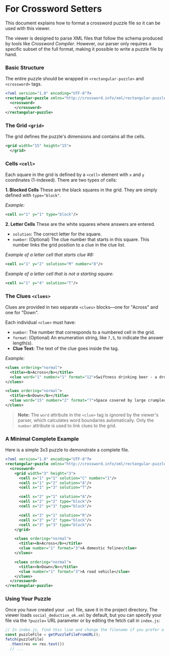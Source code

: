 # For Crossword Setters

This document explains how to format a crossword puzzle file so it can be used with this viewer.

The viewer is designed to parse XML files that follow the schema produced by tools like *Crossword Compiler*. However, our parser only requires a specific subset of the full format, making it possible to write a puzzle file by hand.

### Basic Structure

The entire puzzle should be wrapped in `<rectangular-puzzle>` and `<crossword>` tags.

```xml
<?xml version="1.0" encoding="UTF-8"?>
<rectangular-puzzle xmlns="http://crossword.info/xml/rectangular-puzzle">
  <crossword>
    </crossword>
</rectangular-puzzle>
```

### The Grid `<grid>`

The grid defines the puzzle's dimensions and contains all the cells.

```xml
<grid width="15" height="15">
  </grid>
```

### Cells `<cell>`

Each square in the grid is defined by a `<cell>` element with `x` and `y` coordinates (1-indexed). There are two types of cells:

**1. Blocked Cells**
These are the black squares in the grid. They are simply defined with `type="block"`.

*Example:*
```xml
<cell x="1" y="1" type="block"/>
```

**2. Letter Cells**
These are the white squares where answers are entered.
- `solution`: The correct letter for the square.
- `number`: (Optional) The clue number that starts in this square. This number links the grid position to a clue in the clue list.

*Example of a letter cell that starts clue #8:*
```xml
<cell x="1" y="2" solution="M" number="8"/>
```

*Example of a letter cell that is not a starting square:*
```xml
<cell x="1" y="4" solution="T"/>
```

### The Clues `<clues>`

Clues are provided in two separate `<clues>` blocks—one for "Across" and one for "Down".

Each individual `<clue>` must have:
- `number`: The number that corresponds to a numbered cell in the grid.
- `format`: (Optional) An enumeration string, like `7,5`, to indicate the answer length(s).
- **Clue Text:** The text of the clue goes inside the tag.

*Example:*
```xml
<clues ordering="normal">
  <title><b>Across</b></title>
  <clue word="1" number="1" format="12">Swiftness drinking beer - a drunk's charm?</clue>
</clues>

<clues ordering="normal">
  <title><b>Down</b></title>
  <clue word="15" number="2" format="7">Space covered by large crumpled blanket</clue>
</clues>
```
> **Note:** The `word` attribute in the `<clue>` tag is ignored by the viewer's parser, which calculates word boundaries automatically. Only the `number` attribute is used to link clues to the grid.

### A Minimal Complete Example

Here is a simple 3x3 puzzle to demonstrate a complete file.

```xml
<?xml version="1.0" encoding="UTF-8"?>
<rectangular-puzzle xmlns="http://crossword.info/xml/rectangular-puzzle">
  <crossword>
    <grid width="3" height="3">
      <cell x="1" y="1" solution="C" number="1"/>
      <cell x="1" y="2" solution="A"/>
      <cell x="1" y="3" solution="T"/>

      <cell x="2" y="1" solution="A"/>
      <cell x="2" y="2" type="block"/>
      <cell x="2" y="3" type="block"/>

      <cell x="3" y="1" solution="R"/>
      <cell x="3" y="2" type="block"/>
      <cell x="3" y="3" type="block"/>
    </grid>

    <clues ordering="normal">
      <title><b>Across</b></title>
      <clue number="1" format="3">A domestic feline</clue>
    </clues>

    <clues ordering="normal">
      <title><b>Down</b></title>
      <clue number="1" format="3">A road vehicle</clue>
    </clues>
  </crossword>
</rectangular-puzzle>
```

### Using Your Puzzle

Once you have created your `.xml` file, save it in the project directory. The
viewer loads `social_deduction_ok.xml` by default, but you can specify your file
via the `?puzzle=` URL parameter or by editing the fetch call in `index.js`:

```javascript
// In index.js, find this line and change the filename if you prefer a fixed file
const puzzleFile = getPuzzleFileFromURL();
fetch(puzzleFile)
  .then(res => res.text())
  // ...
```

